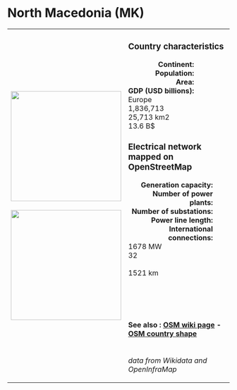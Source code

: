 # North Macedonia (MK)

<table width="90%">
<tr>
<td>
<img src="http://commons.wikimedia.org/wiki/Special:FilePath/Flag%20of%20North%20Macedonia.svg" width="250">
<br><br>
<img src="http://commons.wikimedia.org/wiki/Special:FilePath/North%20Macedonia%20on%20the%20globe%20%28Europe%20centered%29.svg" width="250"></td>
<td>
<h3>Country characteristics</h3>
<div style="display: inline-block;text-align:right;margin-right:30px;font-weight: bold;">
Continent:<br>Population:<br>Area:<br>GDP (USD billions):
</div>
<div style="display: inline-block;">
Europe<br>1,836,713<br>25,713 km2<br>13.6 B$
</div>
<h3>Electrical network mapped on OpenStreetMap</h3>
<div style="display: inline-block;text-align:right;margin-right:30px;font-weight: bold;">Generation capacity:<br>
Number of power plants:<br>
Number of substations:<br>
Power line length:<br>
International connections:<br>
</div>
<div style="display: inline-block;">1678 MW<br>
32<br>
<br>
1521 km<br>
<br>
</div>

<br><br><h4>See also :
<a href="https://wiki.openstreetmap.org/wiki/Power_networks/North Macedonia" target="_blank">OSM wiki page</a> -
<a href="https://openstreetmap.org/relation/53293" target="_blank">OSM country shape</a>
</h4>

<br><i>data from Wikidata and OpenInfraMap</i>
</td>
</tr>
</table>




